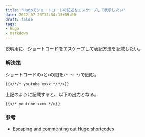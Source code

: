 ```yaml
---
title: "Hugoでショートコードの記述をエスケープして表示したい"
date: 2022-07-23T12:34:13+09:00
draft: false
tags:
- hugo
- markdown
---
```


説明用に、ショートコードをエスケープして表記方法を記載したい。

<!--more-->

### 解決策

ショートコードの`<`と`>`の間を`/* 〜 */`で囲む。

~~~text
{{</*/* youtube xxxx */*/>}}
~~~

上記のように記載すると、以下の出力となる。

~~~text
{{</* youtube xxxx */>}}
~~~

### 参考

- [Escaping and commenting out Hugo shortcodes](https://www.ii.com/hugo-tips-fragments/#_11_escaping_hugo_shortcodes)
